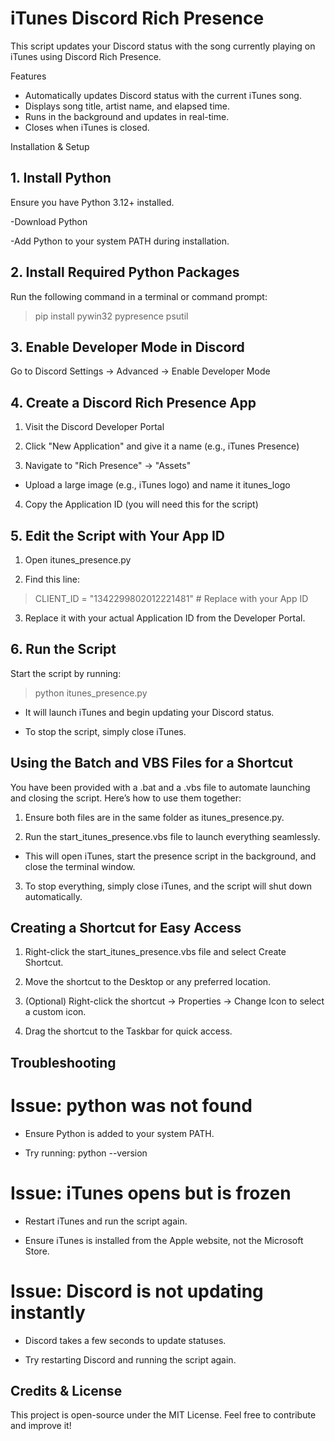# iTunes Discord Rich Presence

This script updates your Discord status with the song currently playing on iTunes using Discord Rich Presence.

Features

- Automatically updates Discord status with the current iTunes song.
- Displays song title, artist name, and elapsed time.
- Runs in the background and updates in real-time.
- Closes when iTunes is closed.

Installation & Setup

## 1. Install Python

  Ensure you have Python 3.12+ installed.

  -Download Python

  -Add Python to your system PATH during installation.

## 2. Install Required Python Packages

  Run the following command in a terminal or command prompt:

  > pip install pywin32 pypresence psutil

## 3. Enable Developer Mode in Discord

  Go to Discord Settings → Advanced → Enable Developer Mode

## 4. Create a Discord Rich Presence App

  1. Visit the Discord Developer Portal

  2. Click "New Application" and give it a name (e.g., iTunes Presence)

  3. Navigate to "Rich Presence" → "Assets"

  - Upload a large image (e.g., iTunes logo) and name it itunes_logo

  4. Copy the Application ID (you will need this for the script)

## 5. Edit the Script with Your App ID

  1. Open itunes_presence.py

  2. Find this line:

  > CLIENT_ID = "1342299802012221481"  # Replace with your App ID

  3. Replace it with your actual Application ID from the Developer Portal.

## 6. Run the Script

  Start the script by running:

  > python itunes_presence.py

  - It will launch iTunes and begin updating your Discord status.

  - To stop the script, simply close iTunes.

## Using the Batch and VBS Files for a Shortcut

  You have been provided with a .bat and a .vbs file to automate launching and closing the script. Here’s how to use them together:

  1. Ensure both files are in the same folder as itunes_presence.py.

  2. Run the start_itunes_presence.vbs file to launch everything seamlessly.

   - This will open iTunes, start the presence script in the background, and close the terminal window.

  3. To stop everything, simply close iTunes, and the script will shut down automatically.

## Creating a Shortcut for Easy Access

  1. Right-click the start_itunes_presence.vbs file and select Create Shortcut.

  2. Move the shortcut to the Desktop or any preferred location.

  3. (Optional) Right-click the shortcut → Properties → Change Icon to select a custom icon.

  4. Drag the shortcut to the Taskbar for quick access.

## Troubleshooting

  # Issue: python was not found

   - Ensure Python is added to your system PATH.

   - Try running: python --version

  # Issue: iTunes opens but is frozen

   - Restart iTunes and run the script again.

   - Ensure iTunes is installed from the Apple website, not the Microsoft Store.

  # Issue: Discord is not updating instantly

   - Discord takes a few seconds to update statuses.

   - Try restarting Discord and running the script again.

## Credits & License

This project is open-source under the MIT License. Feel free to contribute and improve it!
